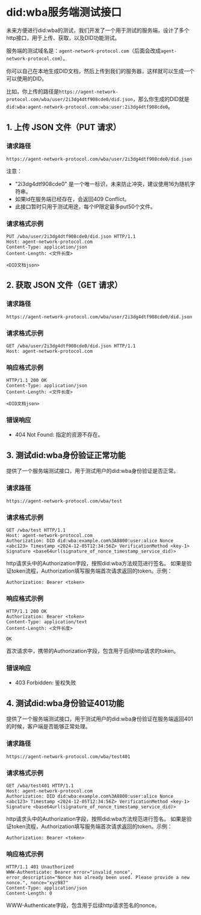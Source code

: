 
# did:wba服务端测试接口

未来方便进行did:wba的测试，我们开发了一个用于测试的服务端，设计了多个http接口，用于上传、获取，以及DID功能测试。

服务端的测试域名是：`agent-network-protocol.com`（后面会改成`agent-network-protocol.com`）。

你可以自己在本地生成DID文档，然后上传到我们的服务器，这样就可以生成一个可以使用的DID。

比如，你上传的路径是`https://agent-network-protocol.com/wba/user/2i3dg4dtf908cde0/did.json`，那么你生成的DID就是`did:wba:agent-network-protocol.com:wba:user:2i3dg4dtf908cde0`。

## 1. 上传 JSON 文件（PUT 请求）

### 请求路径
`https://agent-network-protocol.com/wba/user/2i3dg4dtf908cde0/did.json`

注意：
- "2i3dg4dtf908cde0" 是一个唯一标识，未来防止冲突，建议使用16为随机字符串。
- 如果id在服务端已经存在，会返回409 Conflict。
- 此接口暂时只用于测试用途，每个IP限定最多put50个文件。

### 请求格式示例
```plaintext
PUT /wba/user/2i3dg4dtf908cde0/did.json HTTP/1.1
Host: agent-network-protocol.com
Content-Type: application/json
Content-Length: <文件长度>

<DID文档json>
```

## 2. 获取 JSON 文件（GET 请求）

### 请求路径
`https://agent-network-protocol.com/wba/user/2i3dg4dtf908cde0/did.json`

### 请求格式示例
```plaintext
GET /wba/user/2i3dg4dtf908cde0/did.json HTTP/1.1
Host: agent-network-protocol.com
```

### 响应格式示例
```plaintext
HTTP/1.1 200 OK
Content-Type: application/json
Content-Length: <文件长度>

<DID文档json>
```

### 错误响应
- 404 Not Found: 指定的资源不存在。

## 3. 测试did:wba身份验证正常功能

提供了一个服务端测试接口，用于测试用户的did:wba身份验证是否正常。

### 请求路径
`https://agent-network-protocol.com/wba/test`

### 请求格式示例
```plaintext
GET /wba/test HTTP/1.1
Host: agent-network-protocol.com
Authorization: DID did:wba:example.com%3A8800:user:alice Nonce <abc123> Timestamp <2024-12-05T12:34:56Z> VerificationMethod <key-1> Signature <base64url(signature_of_nonce_timestamp_service_did)>
```

http请求头中的Authorization字段，按照did:wba方法规范进行签名。
如果是验证token流程，Authorization填写服务端首次请求返回的token。示例：

```plaintext
Authorization: Bearer <token>
```

### 响应格式示例
```plaintext
HTTP/1.1 200 OK
Authorization: Bearer <token>
Content-Type: application/text
Content-Length: <文件长度>

OK
```

首次请求中，携带的Authorization字段，包含用于后续http请求的token。

### 错误响应
- 403 Forbidden: 鉴权失败



## 4. 测试did:wba身份验证401功能

提供了一个服务端测试接口，用于测试用户的did:wba身份验证在服务端返回401的时候，客户端是否能够正常处理。

### 请求路径
`https://agent-network-protocol.com/wba/test401`

### 请求格式示例
```plaintext
GET /wba/test401 HTTP/1.1
Host: agent-network-protocol.com
Authorization: DID did:wba:example.com%3A8800:user:alice Nonce <abc123> Timestamp <2024-12-05T12:34:56Z> VerificationMethod <key-1> Signature <base64url(signature_of_nonce_timestamp_service_did)>
```

http请求头中的Authorization字段，按照did:wba方法规范进行签名。
如果是验证token流程，Authorization填写服务端首次请求返回的token。示例：

```plaintext
Authorization: Bearer <token>
```

### 响应格式示例
```plaintext
HTTP/1.1 401 Unauthorized
WWW-Authenticate: Bearer error="invalid_nonce", error_description="Nonce has already been used. Please provide a new nonce.", nonce="xyz987"
Content-Type: application/json
Content-Length: 0
```

WWW-Authenticate字段，包含用于后续http请求签名的nonce。





